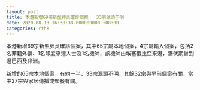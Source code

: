 ```yaml
---
layout: post
title: 本港新增69宗新型肺炎確診個案   33宗源頭不明
date: 2020-08-13 16:38:38.000000000 +08:00
categories: rthk
---
```


本港新增69宗新型肺炎確診個案，其中65宗屬本地個案，4宗屬輸入個案，包括2名菲籍外傭、1名印度來港人士及1名機師，該機師由埃塞俄比亞來港，潛伏期曾到過巴西及非洲。

新增的65宗本地個案，有約一半、33宗源頭不明，其餘32宗與早前個案有關，當中27宗與家居傳播或聚餐有關。
